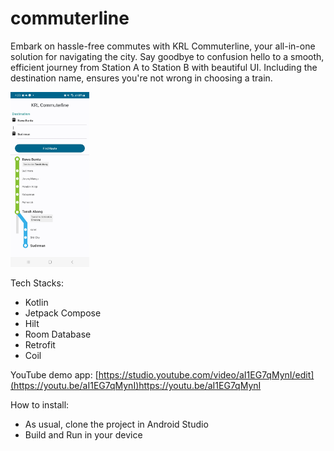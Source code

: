 # commuterline
Embark on hassle-free commutes with KRL Commuterline, your all-in-one solution for navigating the city. Say goodbye to confusion hello to a smooth, efficient journey from Station A to Station B with beautiful UI.
Including the destination name, ensures you're not wrong in choosing a train.

<img src="https://github.com/fahrizal89/commuterline/blob/main/Screenshot_20231030_043304_KRL%20Commuterline.jpg" width=25% height=25%>

Tech Stacks:
- Kotlin
- Jetpack Compose
- Hilt
- Room Database
- Retrofit
- Coil


YouTube demo app: [https://studio.youtube.com/video/aI1EG7qMynI/edit](https://youtu.be/aI1EG7qMynI)https://youtu.be/aI1EG7qMynI

How to install:
- As usual, clone the project in Android Studio
- Build and Run in your device

